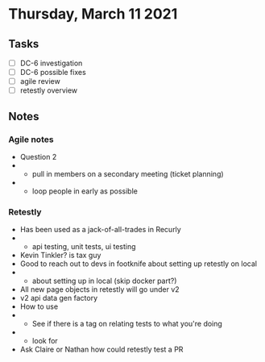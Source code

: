 # Thursday, March 11 2021

## Tasks
- [ ] DC-6 investigation
- [ ] DC-6 possible fixes
- [ ] agile review
- [ ] retestly overview

## Notes
### Agile notes
* Question 2
* * pull in members on a secondary meeting (ticket planning)
* * loop people in early as possible

### Retestly
* Has been used as a jack-of-all-trades in Recurly
* * api testing, unit tests, ui testing
* Kevin Tinkler? is tax guy
* Good to reach out to devs in footknife about setting up retestly on local
* * about setting up in local (skip docker part?)
* All new page objects in retestly will go under v2
* v2 api data gen factory
* How to use
* * See if there is a tag on relating tests to what you're doing
* * look for
* Ask Claire or Nathan how could retestly test a PR